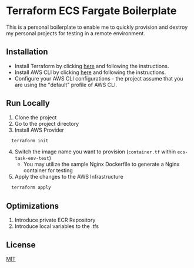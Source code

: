 
# Terraform ECS Fargate Boilerplate

This is a personal boilerplate to enable me to quickly provision and destroy my personal projects for testing in a remote environment.


## Installation

* Install Terraform by clicking [here](https://learn.hashicorp.com/tutorials/terraform/install-cli) and following the instructions.
* Install AWS CLI by clicking [here](https://aws.amazon.com/cli/) and following the instructions.
* Configure your AWS CLI configurations - the project assume that you are using the "default" profile of AWS CLI.

## Run Locally

1. Clone the project
2. Go to the project directory
3. Install AWS Provider

```bash
  terraform init
```

4. Switch the image name you want to provision (`container.tf` within `ecs-task-env-test`)
    * You may utilize the sample Nginx Dockerfile to generate a Nginx container for testing   
5. Apply the changes to the AWS Infrastructure

```bash
  terraform apply
```

## Optimizations

1. Introduce private ECR Repository
2. Introduce local variables to the .tfs 

## License

[MIT](https://choosealicense.com/licenses/mit/)
  